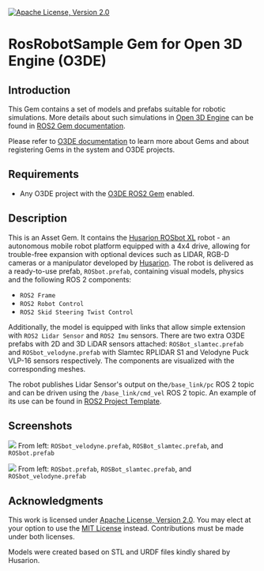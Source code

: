 [![Apache License, Version 2.0][apache_shield]][apache]

# RosRobotSample Gem for Open 3D Engine (O3DE)

## Introduction

This Gem contains a set of models and prefabs suitable for robotic simulations. More details about such simulations in [Open 3D Engine](https:://o3de.org) can be found in [ROS2 Gem documentation](https://github.com/o3de/o3de-extras/tree/development/Gems/ROS2). 

Please refer to [O3DE documentation](https://docs.o3de.org/docs/user-guide/gems/) to learn more about Gems and about registering Gems in the system and O3DE projects.

## Requirements
- Any O3DE project with the [O3DE ROS2 Gem](https://github.com/o3de/o3de-extras/tree/development/Gems/ROS2) enabled.

## Description
This is an Asset Gem. It contains the [Husarion ROSbot XL](https://husarion.com/manuals/rosbot-xl/) robot - an autonomous mobile robot platform equipped with a 4x4 drive, allowing for trouble-free expansion with optional devices such as LIDAR, RGB-D cameras or a manipulator developed by [Husarion](https://husarion.com). The robot is delivered as a ready-to-use prefab, `ROSbot.prefab`, containing visual models, physics and the following ROS 2 components:
- `ROS2 Frame`
- `ROS2 Robot Control`
- `ROS2 Skid Steering Twist Control`

Additionally, the model is equipped with links that allow simple extension with `ROS2 Lidar Sensor` and `ROS2 Imu` sensors. There are two extra O3DE prefabs with 2D and 3D LiDAR sensors attached: `ROSBot_slamtec.prefab` and `ROSbot_velodyne.prefab` with Slamtec RPLIDAR S1 and Velodyne Puck VLP-16 sensors respectively. The components are visualized with the corresponding meshes. 

The robot publishes Lidar Sensor's output on the`/base_link/pc` ROS 2 topic and can be driven using the `/base_link/cmd_vel` ROS 2 topic. An example of its use can be found in [ROS2 Project Template](https://github.com/o3de/o3de-extras/tree/development/Templates/Ros2ProjectTemplate).

## Screenshots
![](docs/images/front.png)
From left: `ROSbot_velodyne.prefab`, `ROSBot_slamtec.prefab`, and `ROSbot.prefab`

![](docs/images/back.png)
From left: `ROSbot.prefab`, `ROSBot_slamtec.prefab`, and `ROSbot_velodyne.prefab`

## Acknowledgments
This work is licensed under [Apache License, Version 2.0][apache]. You may elect at your option to use the [MIT License][mit] instead. Contributions must be made under both licenses.

Models were created based on STL and URDF files kindly shared by Husarion.

[apache]: https://opensource.org/licenses/Apache-2.0
[mit]: https://opensource.org/licenses/MIT
[apache_shield]: https://img.shields.io/badge/License-Apache_2.0-blue.svg